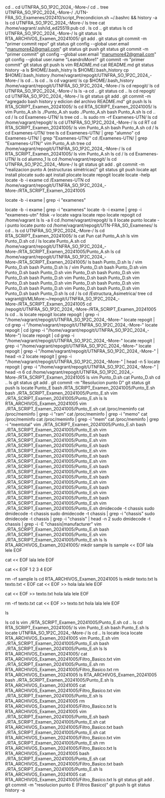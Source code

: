 cd ..
cd UTNFRA_SO_1P2C_2024_-More-/
cd ..
tree UTNFRA_SO_1P2C_2024_-More-/
./UTN-FRA_SO_Examenes/202410/script_Precondicion.sh
~/.bashrc && history -a
ls
cd UTNFRA_SO_1P2C_2024_-More-/
ls
tree
cat /home/vagrant/.ssh/id_ed25519.pub
cd .
ls
cd ..
git status
ls
cd UTNFRA_SO_1P2C_2024_-More-/
ls
git status
ls RTA_ARCHIVOS_Examen_20241005/
git add .
git status
git commit -m "primer commit repo" 
git status
git config --global user.email "manumore42@gmail.com"
git status
git push
git status
git commit -m "primer commit"
git config --global user.email "manumore42@gmail.com"
git config --global user.name "LeandroMore1"
git commit -m "primer commit"
git status
git push
ls
vim README.md 
cat README.md 
git status
history -a
ls $HOME/.bash_histry
ls $HOME/.bash_history
cp $HOME/.bash_history /home/vagrant/repogit/UTNFRA_SO_1P2C_2024_-More-/
ls
cd ..
ls
cd ..
ls
cd vagrant/
ls
cp $HOME/.bash_history /home/vagrant/repogit/UTNFRA_SO_1P2C_2024_-More-/
ls
cd repogit/
ls
cd UTNFRA_SO_1P2C_2024_-More-/
ls
ls -a
cd ..
git status
cd ..
ls
cd repogit/
cd UTNFRA_SO_1P2C_2024_-More-/
ls
git status
git add . 
git commit -m "agregado bash history y edicion del archivo README.md"
git push
ls
ls RTA_SCRIPT_Examen_20241005/
ls
cd RTA_SCRIPT_Examen_20241005/
ls
vim Punto_A.sh
ls
./Punto_A.sh
sudo ./Punto_A.sh
bash Punto_A.sh
ls
cd ..
cd /
ls
cd Examenes-UTN/
ls
tree
cd ..
ls
sudo rm -rf Examenes-UTN/
ls
cd /home/vagrant/repogit/
ls
cd UTNFRA_SO_1P2C_2024_-More-/
ls
cd RT
cd RTA_SCRIPT_Examen_20241005/
ls
vim Punto_A.sh 
bash Punto_A.sh
cd /
ls
cd Examenes-UTN/
tree
ls
cd Examenes-UTN/ | grep "alumno"
cd Examenes-UTN/ | grep "Examenes-UTN/"
cd /Examenes-UTN/ | grep "Examenes-UTN/"
vim Punto_A.sh 
tree
cd /home/vagrant/repogit/UTNFRA_SO_1P2C_2024_-More-/
ls
cd RTA_SCRIPT_Examen_20241005/
ls
vim Punto_A.sh
ls
cd /
ls
cd Examenes-UTN/
ls
cd alumno_1
ls
cd /home/vagrant/repogit/
ls
cd UTNFRA_SO_1P2C_2024_-More-/
ls
git status
git add .
git commit -m "realizacion punto A (estructuras simétricas)"
git status
git push
locate 
apt install plocate
sudo apt install plocate
locate repogit
locate
locate -help
locate -b -i exame
cd /Examenes-UTN
cd /home/vagrant/repogit/UTNFRA_SO_1P2C_2024_-More-/RTA_SCRIPT_Examen_20241005

locate -b -i exame | grep -i "examenes"

locate -b -i exame | grep -i "examenes"
locate -b -i exame | grep -i "examenes-utn"
fdisk -v
locate vagra
locate repo
locate repogit
cd /home/vagrant
ls
ls -a
ll
cd /home/vagrant/repogit/
ls
ll
locate punto
locate -i punto
locate punto
cd /home/vagrant/repogit/UTN-FRA_SO_Examenes/
ls
cd ..
ls
cd UTNFRA_SO_1P2C_2024_-More-/
ls
cd RTA_SCRIPT_Examen_20241005/
ls
cat Pun
cat Punto_A.sh 
ls
vim Punto_D.sh 
cd /
ls
locate Punto_A.sh
cd /home/vagrant/repogit/UTNFRA_SO_1P2C_2024_-More-/RTA_SCRIPT_Examen_20241005/Punto_A.sh
ls
cd /home/vagrant/repogit/UTNFRA_SO_1P2C_2024_-More-/RTA_SCRIPT_Examen_20241005/
ls
bash Punto_D.sh
ls /
vim Punto_D.sh 
bash Punto_D.sh
ls /
vim Punto_D.sh 
bash Punto_D.sh
vim Punto_D.sh 
bash Punto_D.sh
vim Punto_D.sh 
bash Punto_D.sh
vim Punto_D.sh 
bash Punto_D.sh
vim Punto_D.sh 
bash Punto_D.sh
vim Punto_D.sh 
bash Punto_D.sh
vim Punto_D.sh 
bash Punto_D.sh
vim Punto_D.sh 
bash Punto_D.sh
vim Punto_D.sh 
bash Punto_D.sh
vim Punto_D.sh 
bash Punto_D.sh
ls
cd /
ls
cd /Estructura_Asimetrica/
tree
cd vagrant@VMLMore:~/repogit/UTNFRA_SO_1P2C_2024_-More-/RTA_SCRIPT_Examen_20241005
cd /repogit/UTNFRA_SO_1P2C_2024_-More-/RTA_SCRIPT_Examen_20241005
ls
cd ..
ls
locate repogit
locate repogit | grep -i "/home/vagrant/repogit/UTNFRA_SO_1P2C_2024_-More-"
locate repogit | cd grep -i "/home/vagrant/repogit/UTNFRA_SO_1P2C_2024_-More-"
locate repogit | cd (grep -i "/home/vagrant/repogit/UTNFRA_SO_1P2C_2024_-More-")
locate repogit | cd grep -i "/home/vagrant/repogit/UTNFRA_SO_1P2C_2024_-More-"
locate repogit | grep -i "/home/vagrant/repogit/UTNFRA_SO_1P2C_2024_-More-"
locate repogit | grep -i "/home/vagrant/repogit/UTNFRA_SO_1P2C_2024_-More-" | head -n 2
locate repogit | grep -i "/home/vagrant/repogit/UTNFRA_SO_1P2C_2024_-More-" | head -n 5
locate repogit | grep -i "/home/vagrant/repogit/UTNFRA_SO_1P2C_2024_-More-" | head -n 6
cd /home/vagrant/repogit/UTNFRA_SO_1P2C_2024_-More-/RTA_SCRIPT_Examen_20241005
ls
vim Punto_D.sh 
cat Punto_D.sh 
cd ..
ls
git status
git add .
git commit -m "Resolucion punto D"
git status
git push
ls
locate Punto_E
bash /RTA_SCRIPT_Examen_20241005/Punto_E.sh
bash ./RTA_SCRIPT_Examen_20241005/Punto_E.sh
vim ./RTA_SCRIPT_Examen_20241005/Punto_E.sh
ls
ls RTA_ARCHIVOS_Examen_20241005
vim ./RTA_SCRIPT_Examen_20241005/Punto_E.sh
cat /proc/meminfo 
cat /proc/meminfo | grep -i "ram"
cat /proc/meminfo | grep -i "memo"
cat /proc/meminfo
cat /proc/meminfo | grep -i "mem"
cat /proc/meminfo | grep -i "memtotal"
vim ./RTA_SCRIPT_Examen_20241005/Punto_E.sh
bash ./RTA_SCRIPT_Examen_20241005/Punto_E.sh
vim ./RTA_SCRIPT_Examen_20241005/Punto_E.sh
bash ./RTA_SCRIPT_Examen_20241005/Punto_E.sh
vim ./RTA_SCRIPT_Examen_20241005/Punto_E.sh
bash ./RTA_SCRIPT_Examen_20241005/Punto_E.sh
vim ./RTA_SCRIPT_Examen_20241005/Punto_E.sh
bash ./RTA_SCRIPT_Examen_20241005/Punto_E.sh
vim ./RTA_SCRIPT_Examen_20241005/Punto_E.sh
bash ./RTA_SCRIPT_Examen_20241005/Punto_E.sh
vim ./RTA_SCRIPT_Examen_20241005/Punto_E.sh
bash ./RTA_SCRIPT_Examen_20241005/Punto_E.sh
vim ./RTA_SCRIPT_Examen_20241005/Punto_E.sh
bash ./RTA_SCRIPT_Examen_20241005/Punto_E.sh
vim ./RTA_SCRIPT_Examen_20241005/Punto_E.sh
bash ./RTA_SCRIPT_Examen_20241005/Punto_E.sh
vim ./RTA_SCRIPT_Examen_20241005/Punto_E.sh
dmidecode -t chassis
sudo dmidecode -t chassis
sudo dmidecode -t chassis | grep -i "chassis"
sudo dmidecode -t chassis | grep -i "chassis" | head -n 2
sudo dmidecode -t chassis | grep -i -E "chassis|manufacturer" 
vim ./RTA_SCRIPT_Examen_20241005/Punto_E.sh
bash ./RTA_SCRIPT_Examen_20241005/Punto_E.sh
vim ./RTA_SCRIPT_Examen_20241005/Punto_E.sh
ls
ls RTA_ARCHIVOS_Examen_20241005/
mkdir sample
ls
sample << EOF
lala
lele
EOF

cat << EOF
lala
lele
EOF

cat << EOF
1
2
3
4
EOF

rm -rf sample
ls
cd RTA_ARCHIVOS_Examen_20241005
ls
mkdir texto.txt
ls
texto.txt < EOF
cat << EOF >>
hola
lala
lele
EOF

cat << EOF >> texto.txt
hola
lala
lele
EOF

rm -rf texto.txt
cat << EOF >> texto.txt
hola
lala
lele
EOF

ls

ls
cd
ls
vim ./RTA_SCRIPT_Examen_20241005/Punto_E.sh
cd ..
ls
cd RTA_SCRIPT_Examen_20241005/
ls
vim Punto_E.sh
bash Punto_E.sh
ls
locate UTNFRA_SO_1P2C_2024_-More-/
ls
cd ..
ls
locate 
loca
locate RTA_ARCHIVOS_Examen_20241005
vim Punto_E.sh
vim ./RTA_SCRIPT_Examen_20241005/Punto_E.sh
bash ./RTA_SCRIPT_Examen_20241005/Punto_E.sh
ls
ls RTA_ARCHIVOS_Examen_20241005/
cat RTA_ARCHIVOS_Examen_20241005/Filtro_Basico.txt 
vim ./RTA_SCRIPT_Examen_20241005/Punto_E.sh
rm RTA_ARCHIVOS_Examen_20241005/Filtro_Basico.txt 
rm RTA_ARCHIVOS_Examen_20241005
ls RTA_ARCHIVOS_Examen_20241005
bash ./RTA_SCRIPT_Examen_20241005/Punto_E.sh
ls RTA_ARCHIVOS_Examen_20241005
cat RTA_ARCHIVOS_Examen_20241005/Filtro_Basico.txt 
vim ./RTA_SCRIPT_Examen_20241005/Punto_E.sh
ls RTA_ARCHIVOS_Examen_20241005
rm RTA_ARCHIVOS_Examen_20241005/Filtro_Basico.txt
ls RTA_ARCHIVOS_Examen_20241005
vim ./RTA_SCRIPT_Examen_20241005/Punto_E.sh
bash ./RTA_SCRIPT_Examen_20241005/Punto_E.sh
cat RTA_ARCHIVOS_Examen_20241005/Filtro_Basico.txt 
bash ./RTA_SCRIPT_Examen_20241005/Punto_E.sh
cat RTA_ARCHIVOS_Examen_20241005/Filtro_Basico.txt 
vim ./RTA_SCRIPT_Examen_20241005/Punto_E.sh
rm RTA_ARCHIVOS_Examen_20241005/Filtro_Basico.txt
ls RTA_ARCHIVOS_Examen_20241005
bash ./RTA_SCRIPT_Examen_20241005/Punto_E.sh
cat RTA_ARCHIVOS_Examen_20241005/Filtro_Basico.txt 
bash ./RTA_SCRIPT_Examen_20241005/Punto_E.sh
ls RTA_ARCHIVOS_Examen_20241005
cat RTA_ARCHIVOS_Examen_20241005/Filtro_Basico.txt 
ls
git status
git add .
git commit -m "resolucion punto E (Filtros Basico)"
git push
ls
git status
history -a
